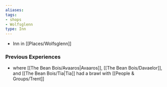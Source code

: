 ```yaml
---
aliases: 
tags: 
- shops
- Wolfsglenn
type: Inn
---
```


* Inn in [[Places/Wolfsglenn]]


### Previous Experiences
* where [[The Bean Bois/Avaaros|Avaaros]], [[The Bean Bois/Davaelor]], and [[The Bean Bois/Tia|Tia]] had a brawl with [[People & Groups/Trent]]